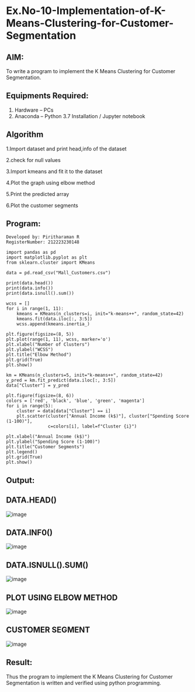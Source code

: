 # Ex.No-10-Implementation-of-K-Means-Clustering-for-Customer-Segmentation

## AIM:
To write a program to implement the K Means Clustering for Customer Segmentation.

## Equipments Required:
1. Hardware – PCs
2. Anaconda – Python 3.7 Installation / Jupyter notebook

## Algorithm
1.Import dataset and print head,info of the dataset

2.check for null values

3.Import kmeans and fit it to the dataset

4.Plot the graph using elbow method

5.Print the predicted array

6.Plot the customer segments

## Program:
```
Developed by: Piritharaman R 
RegisterNumber: 212223230148
```
```
import pandas as pd
import matplotlib.pyplot as plt
from sklearn.cluster import KMeans

data = pd.read_csv("Mall_Customers.csv")

print(data.head())
print(data.info())
print(data.isnull().sum())

wcss = []
for i in range(1, 11):
    kmeans = KMeans(n_clusters=i, init="k-means++", random_state=42)
    kmeans.fit(data.iloc[:, 3:5])
    wcss.append(kmeans.inertia_)

plt.figure(figsize=(8, 5))
plt.plot(range(1, 11), wcss, marker='o')
plt.xlabel("Number of Clusters")
plt.ylabel("WCSS")
plt.title("Elbow Method")
plt.grid(True)
plt.show()

km = KMeans(n_clusters=5, init="k-means++", random_state=42)
y_pred = km.fit_predict(data.iloc[:, 3:5])
data["Cluster"] = y_pred

plt.figure(figsize=(8, 6))
colors = ['red', 'black', 'blue', 'green', 'magenta']
for i in range(5):
    cluster = data[data["Cluster"] == i]
    plt.scatter(cluster["Annual Income (k$)"], cluster["Spending Score (1-100)"], 
                c=colors[i], label=f"Cluster {i}")

plt.xlabel("Annual Income (k$)")
plt.ylabel("Spending Score (1-100)")
plt.title("Customer Segments")
plt.legend()
plt.grid(True)
plt.show()
```

## Output:
## DATA.HEAD()

![image](https://github.com/user-attachments/assets/51efdcd0-3551-44b4-8ee2-c951b6dbb419)

## DATA.INF0()

![image](https://github.com/user-attachments/assets/5d58543a-762f-4f80-b1b9-5f3f007276ce)

## DATA.ISNULL().SUM()

![image](https://github.com/user-attachments/assets/0a15abe2-b6fc-4b4e-abb8-1b28168b5c6c)

## PLOT USING ELBOW METHOD

![image](https://github.com/user-attachments/assets/b55962be-4c34-4ca4-a62e-0eb7808923f8)

## CUSTOMER SEGMENT

![image](https://github.com/user-attachments/assets/8b97c1e3-4081-4f63-9416-fb9f287356b4)

## Result:
Thus the program to implement the K Means Clustering for Customer Segmentation is written and verified using python programming.
